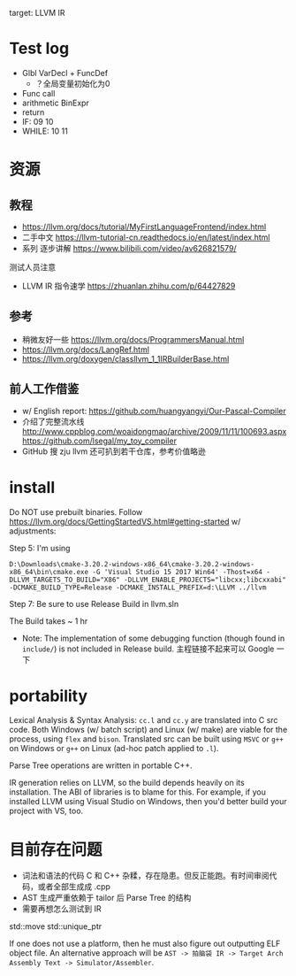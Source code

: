 target: LLVM IR

# Test log

- Glbl VarDecl + FuncDef
  - ？全局变量初始化为0
- Func call
- arithmetic BinExpr
- return
- IF: 09 10
- WHILE: 10 11

# 资源

## 教程

- https://llvm.org/docs/tutorial/MyFirstLanguageFrontend/index.html
- 二手中文 https://llvm-tutorial-cn.readthedocs.io/en/latest/index.html
- 系列 逐步讲解 https://www.bilibili.com/video/av626821579/

测试人员注意

- LLVM IR 指令速学 https://zhuanlan.zhihu.com/p/64427829

## 参考

- 稍微友好一些 https://llvm.org/docs/ProgrammersManual.html
- https://llvm.org/docs/LangRef.html
- https://llvm.org/doxygen/classllvm_1_1IRBuilderBase.html

## 前人工作借鉴

- w/ English report: https://github.com/huangyangyi/Our-Pascal-Compiler
- 介绍了完整流水线 http://www.cppblog.com/woaidongmao/archive/2009/11/11/100693.aspx https://github.com/lsegal/my_toy_compiler
- GitHub 搜 zju llvm 还可扒到若干仓库，参考价值略逊

# install

Do NOT use prebuilt binaries. Follow https://llvm.org/docs/GettingStartedVS.html#getting-started w/ adjustments:

Step 5: I'm using

```
D:\Downloads\cmake-3.20.2-windows-x86_64\cmake-3.20.2-windows-x86_64\bin\cmake.exe -G 'Visual Studio 15 2017 Win64' -Thost=x64 -DLLVM_TARGETS_TO_BUILD="X86" -DLLVM_ENABLE_PROJECTS="libcxx;libcxxabi" -DCMAKE_BUILD_TYPE=Release -DCMAKE_INSTALL_PREFIX=d:\LLVM ../llvm
```

Step 7: Be sure to use Release Build in llvm.sln

The Build takes ~ 1 hr

- Note: The implementation of some debugging function (though found in `include/`) is not included in Release build. 主程链接不起来可以 Google 一下

# portability 

Lexical Analysis & Syntax Analysis: `cc.l` and `cc.y` are translated into C src code. Both Windows (w/ batch script) and Linux (w/ make) are viable for the process, using `flex` and `bison`. Translated src can be built using `MSVC` or `g++` on Windows or `g++` on Linux (ad-hoc patch applied to `.l`).

Parse Tree operations are written in portable C++.

IR generation relies on LLVM, so the build depends heavily on its installation. The ABI of libraries is to blame for this. For example, if you installed LLVM using Visual Studio on Windows, then you'd better build your project with VS, too.

# 目前存在问题

- 词法和语法的代码 C 和 C++ 杂糅，存在隐患。但反正能跑。有时间审阅代码，或者全部生成成 .cpp
- AST 生成严重依赖于 tailor 后 Parse Tree 的结构
- 需要再想怎么测试到 IR

std::move std::unique_ptr 

If one does not use a platform, then he must also figure out outputting ELF object file.
An alternative approach will be `AST -> 拍脑袋 IR -> Target Arch Assembly Text -> Simulator/Assembler`.